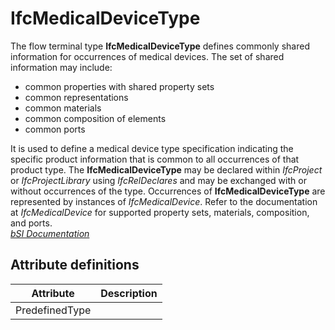 IfcMedicalDeviceType
====================
The flow terminal type **IfcMedicalDeviceType** defines commonly shared
information for occurrences of medical devices. The set of shared information
may include:  
  
* common properties with shared property sets  
* common representations  
* common materials  
* common composition of elements  
* common ports  
  
It is used to define a medical device type specification indicating the
specific product information that is common to all occurrences of that product
type. The **IfcMedicalDeviceType** may be declared within _IfcProject_ or
_IfcProjectLibrary_ using _IfcRelDeclares_ and may be exchanged with or
without occurrences of the type. Occurrences of **IfcMedicalDeviceType** are
represented by instances of _IfcMedicalDevice_. Refer to the documentation at
_IfcMedicalDevice_ for supported property sets, materials, composition, and
ports.  
[ _bSI
Documentation_](https://standards.buildingsmart.org/IFC/DEV/IFC4_2/FINAL/HTML/schema/ifchvacdomain/lexical/ifcmedicaldevicetype.htm)


Attribute definitions
---------------------
| Attribute      | Description   |
|----------------|---------------|
| PredefinedType |               |

